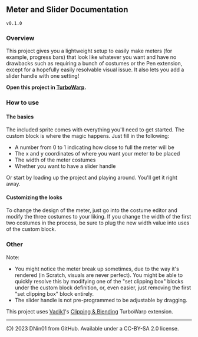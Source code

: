 ## Meter and Slider Documentation

`v0.1.0`

### Overview

This project gives you a lightweight setup to easily make meters (for example, progress bars) that look like whatever you want and have no drawbacks such as requiring a bunch of costumes or the Pen extension, except for a hopefully easily resolvable visual issue. It also lets you add a slider handle with one setting!

**Open this project in [TurboWarp](https://turbowarp.org/).**

### How to use

#### The basics

The included sprite comes with everything you'll need to get started. The custom block is where the magic happens. Just fill in the following:
- A number from 0 to 1 indicating how close to full the meter will be
- The x and y coordinates of where you want your meter to be placed
- The width of the meter costumes
- Whether you want to have a slider handle

Or start by loading up the project and playing around. You'll get it right away.

#### Customizing the looks

To change the design of the meter, just go into the costume editor and modify the three costumes to your liking. If you change the width of the first two costumes in the process, be sure to plug the new width value into uses of the custom block.

### Other

Note:
- You might notice the meter break up sometimes, due to the way it's rendered (in Scratch, visuals are never perfect). You might be able to quickly resolve this by modifying one of the "set clipping box" blocks under the custom block definition, or, even easier, just removing the first "set clipping box" block entirely.
- The slider handle is not pre-programmed to be adjustable by dragging.

This project uses [Vadik1](https://scratch.mit.edu/users/Vadik1/)'s [Clipping & Blending](https://extensions.turbowarp.org/Xeltalliv/clippingblending.js) TurboWarp extension.

---

(Ͻ) 2023 DNin01 from GitHub. Available under a CC-BY-SA 2.0 license.
